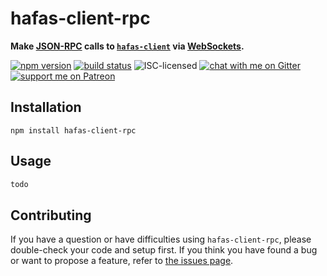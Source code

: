 # hafas-client-rpc

**Make [JSON-RPC](https://www.jsonrpc.org/) calls to [`hafas-client`](https://github.com/public-transport/hafas-client) via [WebSockets](https://en.wikipedia.org/wiki/WebSocket).**

[![npm version](https://img.shields.io/npm/v/hafas-client-rpc.svg)](https://www.npmjs.com/package/hafas-client-rpc)
[![build status](https://api.travis-ci.org/derhuerst/hafas-client-rpc.svg?branch=master)](https://travis-ci.org/derhuerst/hafas-client-rpc)
![ISC-licensed](https://img.shields.io/github/license/derhuerst/hafas-client-rpc.svg)
[![chat with me on Gitter](https://img.shields.io/badge/chat%20with%20me-on%20gitter-512e92.svg)](https://gitter.im/derhuerst)
[![support me on Patreon](https://img.shields.io/badge/support%20me-on%20patreon-fa7664.svg)](https://patreon.com/derhuerst)


## Installation

```shell
npm install hafas-client-rpc
```


## Usage

```js
todo
```


## Contributing

If you have a question or have difficulties using `hafas-client-rpc`, please double-check your code and setup first. If you think you have found a bug or want to propose a feature, refer to [the issues page](https://github.com/derhuerst/hafas-client-rpc/issues).

